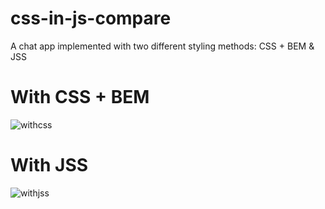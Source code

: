 # css-in-js-compare
A chat app implemented with two different styling methods: CSS + BEM &amp; JSS

# With CSS + BEM

![withcss](https://user-images.githubusercontent.com/5204249/49178291-65a95f00-f31d-11e8-9cfd-6f0037e11977.JPG)

# With JSS

![withjss](https://user-images.githubusercontent.com/5204249/49178294-680bb900-f31d-11e8-8a0e-b0d91c363835.JPG)
